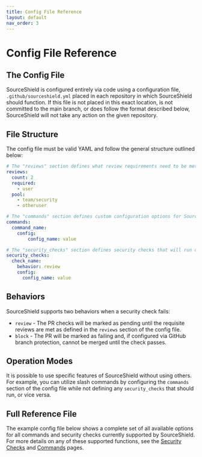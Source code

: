 ```yaml
---
title: Config File Reference
layout: default
nav_order: 3
---
```


# Config File Reference

## The Config File
SourceShield is configured entirely via code using a configuration file, `.github/sourceshield.yml` placed in each repository in which SourceShield should function. If this file is not placed in this exact location, is not committed to the main branch, or does follow the format described below, SourceShield will not take any action on the given repository.

## File Structure
The config file must be valid YAML and follow the general structure outlined below:

```yaml
# The "reviews" section defines what review requirements need to be met to override failing checks
reviews:
  count: 2
  required:
    - user
  pool:
    - team/security
    - otheruser

# The "commands" section defines custom configuration options for SourceShield slash commands
commands:
  command_name:
    config:
        config_name: value

# The "security_checks" section defines security checks that will run on pull requests and commits
security_checks:
  check_name:
    behavior: review
    config:
      config_name: value
```

## Behaviors
SourceShield supports two behaviors when a security check fails:
* `review` - The PR checks will be marked as pending until the requisite reviews are met as defined in the `reviews` section of the config file.
* `block` - The PR will be marked as failing and, if configured via GitHub branch protection, cannot be merged until the check passes.

## Operation Modes
It is possible to use specific features of SourceShield without using others. For example, you can utilize slash commands by configuring the `commands` section of the config file while not defining any `security_checks` that should run, or vice versa.

## Full Reference File
The example config file below shows a complete set of all available options for all commands and security checks currently supported by SourceShield. For more details on any of these supported functions, see the [Security Checks](/security_checks.html) and [Commands](/commands.html) pages.

```yaml

```